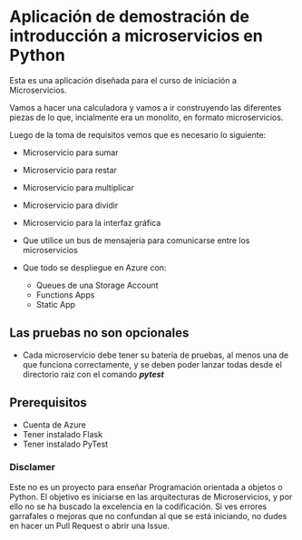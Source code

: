 # Aplicación de demostración de introducción a microservicios en Python

Esta es una aplicación diseñada para el curso de iniciación a Microservicios.

Vamos a hacer una calculadora y vamos a ir construyendo las diferentes piezas de lo que, incialmente era un monolito, en formato microservicios.

Luego de la toma de requisitos vemos que es necesario lo siguiente:

* Microservicio para sumar
* Microservicio para restar
* Microservicio para multiplicar
* Microservicio para dividir
* Microservicio para la interfaz gráfica
* Que utilice un bus de mensajería para comunicarse entre los microservicios

* Que todo se despliegue en Azure con:
    * Queues de una Storage Account
    * Functions Apps
    * Static App

## Las pruebas no son opcionales
* Cada microservicio debe tener su batería de pruebas, al menos una de que funciona correctamente, y se deben poder lanzar todas desde el directorio raiz con el comando ***pytest***

## Prerequisitos
* Cuenta de Azure
* Tener instalado Flask
* Tener instalado PyTest

### Disclamer
Este no es un proyecto para enseñar Programación orientada a objetos o Python. El objetivo es iniciarse en las arquitecturas de Microservicios, y por ello no se ha buscado la excelencia en la codificación. Si ves errores garrafales o mejoras que no confundan al que se está iniciando, no dudes en hacer un Pull Request o abrir una Issue.
